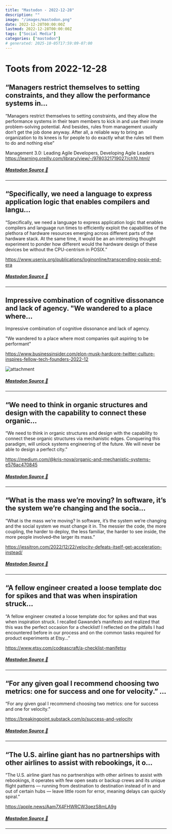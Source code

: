 ```yaml
---
title: "Mastodon - 2022-12-28"
description: ""
image: "/images/mastodon.png"
date: 2022-12-28T00:00:00Z
lastmod: 2022-12-28T00:00:00Z
tags: ["Social Media"]
categories: ["mastodon"]
# generated: 2025-10-05T17:59:09-07:00
---
```


# Toots from 2022-12-28

## “Managers restrict themselves to setting constraints, and they allow the performance systems in...

“Managers restrict themselves to setting constraints, and they allow the performance systems in their team members to kick in and use their innate problem-solving potential. And besides, rules from management usually don’t get the job done anyway. After all, a reliable way to bring an organization to its knees is for people to do exactly what the rules tell them to do and nothing else”

Management 3.0: Leading Agile Developers, Developing Agile Leaders <https://learning.oreilly.com/library/view/-/9780321719027/ch10.html/>

##### [Mastodon Source 🐘](https://hachyderm.io/@mweagle/109593142542758231)

---

## “Specifically, we need a language to express application logic that enables compilers and langu...

“Specifically, we need a language to express application logic that enables compilers and language run times to efficiently exploit the capabilities of the plethora of hardware resources emerging across different parts of the hardware stack. At the same time, it would be an an interesting thought experiment to ponder how different would the hardware design of these devices be without the CPU-centrism in POSIX.”

<https://www.usenix.org/publications/loginonline/transcending-posix-end-era>

##### [Mastodon Source 🐘](https://hachyderm.io/@mweagle/109592971181568397)

---

## Impressive combination of cognitive dissonance and lack of agency.  "We wandered to a place where...

Impressive combination of cognitive dissonance and lack of agency.

"We wandered to a place where most companies quit aspiring to be performant"

<https://www.businessinsider.com/elon-musk-hardcore-twitter-culture-inspires-fellow-tech-founders-2022-12>

![attachment](/mastodon/media/a92ad722a1a3ac01.png)

##### [Mastodon Source 🐘](https://hachyderm.io/@mweagle/109592927612444209)

---

## “We need to think in organic structures and design with the capability to connect these organic...

“We need to think in organic structures and design with the capability to connect these organic structures via mechanistic edges. Conquering this paradigm, will unlock systems engineering of the future. We will never be able to design a perfect city.”

<https://medium.com/@kris-nova/organic-and-mechanistic-systems-e576ac470845>

##### [Mastodon Source 🐘](https://hachyderm.io/@mweagle/109592489681302295)

---

## “What is the mass we’re moving? In software, it’s the system we’re changing and the socia...

“What is the mass we’re moving? In software, it’s the system we’re changing and the social system we must change it in. The messier the code, the more coupling, the harder to deploy, the less familiar, the harder to see inside, the more people involved–the larger its mass.”

<https://jessitron.com/2022/12/22/velocity-defeats-itself-get-acceleration-instead/>

##### [Mastodon Source 🐘](https://hachyderm.io/@mweagle/109592375851836219)

---

## “A fellow engineer created a loose template doc for spikes and that was when inspiration struck...

“A fellow engineer created a loose template doc for spikes and that was when inspiration struck. I recalled Gawande’s manifesto and realized that this was the perfect occasion for a checklist! I reflected on the pitfalls I had encountered before in our process and on the common tasks required for product experiments at Etsy…”

<https://www.etsy.com/codeascraft/a-checklist-manifetsy>

##### [Mastodon Source 🐘](https://hachyderm.io/@mweagle/109592340412208600)

---

## “For any given goal I recommend choosing two metrics: one for success and one for velocity.” ...

“For any given goal I recommend choosing two metrics: one for success and one for velocity.”

<https://breakingpoint.substack.com/p/success-and-velocity>

##### [Mastodon Source 🐘](https://hachyderm.io/@mweagle/109592324827183751)

---

## “The U.S. airline giant has no partnerships with other airlines to assist with rebookings, it o...

“The U.S. airline giant has no partnerships with other airlines to assist with rebookings, it operates with few open seats or backup crews and its unique flight patterns — running from destination to destination instead of in and out of certain hubs — leave little room for error, meaning delays can quickly spiral.”

<https://apple.news/Aam7X4FHWRCW3qezS8mLA9g>

##### [Mastodon Source 🐘](https://hachyderm.io/@mweagle/109592296015844131)

---

